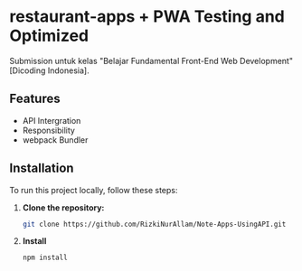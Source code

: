 # restaurant-apps + PWA Testing and Optimized

Submission untuk kelas "Belajar Fundamental Front-End Web Development" [Dicoding Indonesia].


## Features

  - API Intergration
  - Responsibility
  - webpack Bundler

## Installation

To run this project locally, follow these steps:

1. **Clone the repository:**
   ```bash
   git clone https://github.com/RizkiNurAllam/Note-Apps-UsingAPI.git

2. **Install**
   ```bash
   npm install



   
